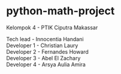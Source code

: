 # python-math-project

Kelompok 4 - PTIK Ciputra Makassar<br>

Tech lead - Innocentia Handani<br>
Developer 1 - Christian Laury<br>
Developer 2 - Fernandes Howard<br>
Developer 3 - Abel El Zachary<br>
Developer 4 - Arsya Aulia Amira
